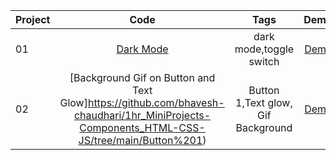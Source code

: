 | Project        | Code   |Tags | Demo  |
| ------------- |:-------:| :---:|-----:|
| 01  | [Dark Mode](https://github.com/bhavesh-chaudhari/1hr_MiniProjects-Components_HTML-CSS-JS/tree/main/Dark%20Mode) |dark mode,toggle switch|[Demo](https://bhavesh-chaudhari.github.io/1hr_MiniProjects-Components_HTML-CSS-JS/) |
| 02  | [Background Gif on Button and Text Glow]https://github.com/bhavesh-chaudhari/1hr_MiniProjects-Components_HTML-CSS-JS/tree/main/Button%201) |Button 1,Text glow, Gif Background|[Demo](https://codepen.io/bhavesh_c/pen/QWvbdrB) |
